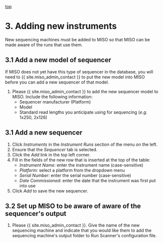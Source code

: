 <a name="admin-new-inst" href="#" id="toplink">top</a>

# 3. Adding new instruments

New sequencing machines must be added to MISO so that MISO can be made aware of the
runs that use them.

## 3.1 Add a new model of sequencer

If MISO does not yet have this type of sequencer in the database, you will need
to {{ site.miso_admin_contact }} to put the new model into MISO before you can 
add a new sequencer of that model.

1. Please {{ site.miso_admin_contact }}  to add the new sequencer 
model to MISO. Include the following information:
    * Sequencer manufacturer (Platform)
    * Model
    * Standard read lengths you anticipate using for sequencing (_e.g._ 1x250, 2x126)

## 3.1 Add a new sequencer 

1. Click _Instruments_ in the _Instrument Runs_ section of the menu on the left.
1. Ensure that the _Sequencer_ tab is selected.
1. Click the _Add_ link in the top left corner.
1. Fill in the fields of the new row that is inserted at the top of the table:
    * _Instrument Name_: enter the instrument name (case-sensitive)
    * _Platform_: select a platform from the dropdown menu
    * _Serial Number_: enter the serial number (case-sensitive)
    * _Date Commissioned_: enter the date that the instrument was first put into use
1. Click _Add_ to save the new sequencer.

## 3.2 Set up MISO to be aware of aware of the sequencer's output

1. Please {{ site.miso_admin_contact }}. Give the name of the new 
sequencing machine and indicate that you would like them to add the 
sequencing machine's output folder to Run Scanner's configuration file.

